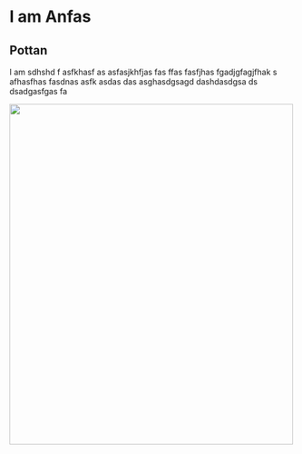 <h1>I am Anfas</h1>
<h2>Pottan</h2>
<p> I am sdhshd f asfkhasf as asfasjkhfjas fas ffas fasfjhas   fgadjgfagjfhak s afhasfhas fasdnas asfk asdas das asghasdgsagd dashdasdgsa ds dsadgasfgas fa</p>
<img src="https://static.toiimg.com/thumb/msid-77910593,width-1200,height-900,resizemode-4/.jpg" width="500" height="600">
